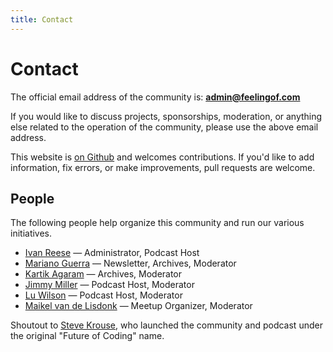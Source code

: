 ```yaml
---
title: Contact
---
```


# Contact

The official email address of the community is: **admin@feelingof.com**

If you would like to discuss projects, sponsorships, moderation, or anything else related to the operation of the community, please use the above email address.

This website is [on Github](https://github.com/feelingofcomputing/feelingofcomputing) and welcomes contributions. If you'd like to add information, fix errors, or make improvements, pull requests are welcome.

## People

The following people help organize this community and run our various initiatives.

* [Ivan Reese](https://ivanish.ca) — Administrator, Podcast Host
* [Mariano Guerra](https://marianoguerra.github.io) — Newsletter, Archives, Moderator
* [Kartik Agaram](http://akkartik.name) — Archives, Moderator
* [Jimmy Miller](https://jimmyhmiller.com) — Podcast Host, Moderator
* [Lu Wilson](https://www.todepond.com) — Podcast Host, Moderator
* [Maikel van de Lisdonk](https://www.devhelpr.com) — Meetup Organizer, Moderator

Shoutout to [Steve Krouse](https://stevekrouse.com), who launched the community and podcast under the original "Future of Coding" name.